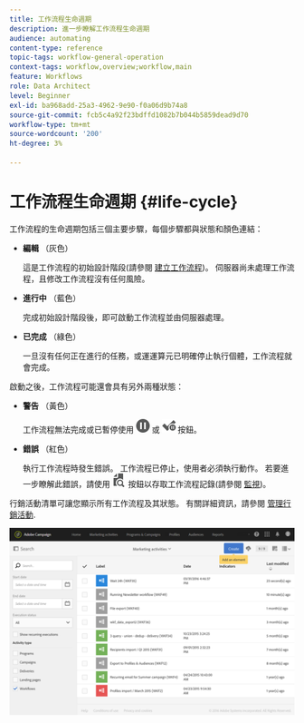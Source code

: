 ```yaml
---
title: 工作流程生命週期
description: 進一步瞭解工作流程生命週期
audience: automating
content-type: reference
topic-tags: workflow-general-operation
context-tags: workflow,overview;workflow,main
feature: Workflows
role: Data Architect
level: Beginner
exl-id: ba968add-25a3-4962-9e90-f0a06d9b74a8
source-git-commit: fcb5c4a92f23bdffd1082b7b044b5859dead9d70
workflow-type: tm+mt
source-wordcount: '200'
ht-degree: 3%

---
```


# 工作流程生命週期 {#life-cycle}

工作流程的生命週期包括三個主要步驟，每個步驟都與狀態和顏色連結：

* **編輯** （灰色）

  這是工作流程的初始設計階段(請參閱 [建立工作流程](../../automating/using/building-a-workflow.md#creating-a-workflow))。 伺服器尚未處理工作流程，且修改工作流程沒有任何風險。

* **進行中** （藍色）

  完成初始設計階段後，即可啟動工作流程並由伺服器處理。

* **已完成** （綠色）

  一旦沒有任何正在進行的任務，或運運算元已明確停止執行個體，工作流程就會完成。

啟動之後，工作流程可能還會具有另外兩種狀態：

* **警告** （黃色）

  工作流程無法完成或已暫停使用 ![](assets/pause_darkgrey-24px.png) 或 ![](assets/check_pause_darkgrey-24px.png) 按鈕。

* **錯誤** （紅色）

  執行工作流程時發生錯誤。 工作流程已停止，使用者必須執行動作。 若要進一步瞭解此錯誤，請使用 ![](assets/printpreview_darkgrey-24px.png) 按鈕以存取工作流程記錄(請參閱 [監視](../../automating/using/monitoring-workflow-execution.md))。

行銷活動清單可讓您顯示所有工作流程及其狀態。 有關詳細資訊，請參閱 [管理行銷活動](../../start/using/marketing-activities.md#about-marketing-activities).

![](assets/wkf_execution_3.png)
